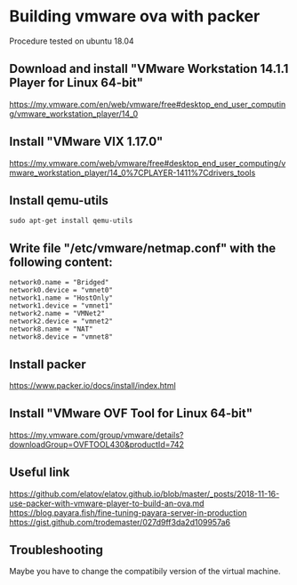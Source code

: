 # Building vmware ova with packer

Procedure tested on ubuntu 18.04

## Download and install "VMware Workstation 14.1.1 Player for Linux 64-bit"
https://my.vmware.com/en/web/vmware/free#desktop_end_user_computing/vmware_workstation_player/14_0

## Install "VMware VIX 1.17.0"
https://my.vmware.com/web/vmware/free#desktop_end_user_computing/vmware_workstation_player/14_0%7CPLAYER-1411%7Cdrivers_tools

## Install qemu-utils
```
sudo apt-get install qemu-utils
```

## Write file "/etc/vmware/netmap.conf" with the following content:
```
network0.name = "Bridged"
network0.device = "vmnet0"
network1.name = "HostOnly"
network1.device = "vmnet1"
network2.name = "VMNet2"
network2.device = "vmnet2"
network8.name = "NAT"
network8.device = "vmnet8"
```

## Install packer
https://www.packer.io/docs/install/index.html

## Install "VMware OVF Tool for Linux 64-bit"
https://my.vmware.com/group/vmware/details?downloadGroup=OVFTOOL430&productId=742

## Useful link
https://github.com/elatov/elatov.github.io/blob/master/_posts/2018-11-16-use-packer-with-vmware-player-to-build-an-ova.md
https://blog.payara.fish/fine-tuning-payara-server-in-production
https://gist.github.com/trodemaster/027d9ff3da2d109957a6

## Troubleshooting
Maybe you have to change the compatibily version of the virtual machine.

